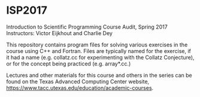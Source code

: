 # ISP2017
Introduction to Scientific Programming 
Course Audit, Spring 2017
Instructors: Victor Eijkhout and Charlie Dey

This repository contains program files for solving various exercises in the course using C++ and Fortran. Files are typically named for the exercise, if it had a name (e.g. collatz.cc for experimenting with the Collatz Conjecture), or for the concept being practiced (e.g. array*.cc.)

Lectures and other materials for this course and others in the series can be found on the Texas Advanced Computing Center website, https://www.tacc.utexas.edu/education/academic-courses. 
